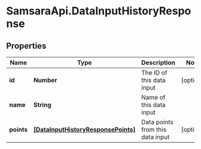 # SamsaraApi.DataInputHistoryResponse

## Properties
Name | Type | Description | Notes
------------ | ------------- | ------------- | -------------
**id** | **Number** | The ID of this data input | [optional] 
**name** | **String** | Name of this data input | 
**points** | [**[DataInputHistoryResponsePoints]**](DataInputHistoryResponsePoints.md) | Data points from this data input | [optional] 


